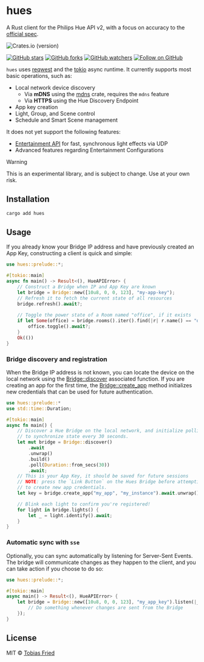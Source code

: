 # hues

A Rust client for the Philips Hue API v2, with a focus on accuracy to the [official spec](https://developers.meethue.com/develop/hue-api-v2/).

![Crates.io (version)](https://img.shields.io/crates/v/hues.svg?style=flat-square)

[![GitHub stars](https://img.shields.io/github/stars/rektdeckard/hues?style=flat-square&label=Star)](https://github.com/rektdeckard/hues)
[![GitHub forks](https://img.shields.io/github/forks/rektdeckard/hues?style=flat-square&label=Fork)](https://github.com/rektdeckard/hues/fork)
[![GitHub watchers](https://img.shields.io/github/watchers/rektdeckard/hues?style=flat-square&label=Watch)](https://github.com/rektdeckard/hues)
[![Follow on GitHub](https://img.shields.io/github/followers/rektdeckard?style=flat-square&label=Follow)](https://github.com/rektdeckard)

`hues` uses [reqwest](https://docs.rs/reqwest/0.11) and the [tokio](https://docs.rs/tokio/1) async runtime. It currently supports most basic operations, such as:

- Local network device discovery
  - Via **mDNS** using the [mdns](https://docs.rs/mdns/3) crate, requires the `mdns` feature
  - Via **HTTPS** using the Hue Discovery Endpoint
- App key creation
- Light, Group, and Scene control
- Schedule and Smart Scene management

It does not yet support the following features:

 - [Entertainment API](https://developers.meethue.com/develop/hue-entertainment/) for fast, synchronous light effects via UDP
- Advanced features regarding Entertainment Configurations


> [!WARNING]
> This is an experimental library, and is subject to change. Use at your own risk. 

## Installation

```bash
cargo add hues
```

## Usage


If you already know your Bridge IP address and have previously created an
App Key, constructing a client is quick and simple:

```rust
use hues::prelude::*;

#[tokio::main]
async fn main() -> Result<(), HueAPIError> {
    // Construct a Bridge when IP and App Key are known
    let bridge = Bridge::new([10u8, 0, 0, 123], "my-app-key");
    // Refresh it to fetch the current state of all resources
    bridge.refresh().await?;
    
    // Toggle the power state of a Room named "office", if it exists
    if let Some(office) = bridge.rooms().iter().find(|r| r.name() == "office") {
        office.toggle().await?;
    }
    Ok(())
}
```

### Bridge discovery and registration

When the Bridge IP address is not known, you can locate the device on the
local network using the [Bridge::discover](service::Bridge::discover)
associated function. If you are creating an app for the first time, the
[Bridge::create_app](service::Bridge::create_app) method initializes new
credentials that can be used for future authentication.

```rust
use hues::prelude::*
use std::time::Duration;

#[tokio::main]
async fn main() {
    // Discover a Hue Bridge on the local network, and initialize polling
    // to synchronize state every 30 seconds.
    let mut bridge = Bridge::discover()
        .await
        .unwrap()
        .build()
        .poll(Duration::from_secs(30))
        .await;
    // This is your App Key, it should be saved for future sessions
    // NOTE: press the `Link Button` on the Hues Bridge before attempting
    // to create new app credentials.
    let key = bridge.create_app("my_app", "my_instance").await.unwrap();

    // Blink each light to confirm you're registered!
    for light in bridge.lights() {
        let _ = light.identify().await;
    }
}
```

### Automatic sync with `sse`

Optionally, you can sync automatically by listening for Server-Sent Events. The bridge will communicate changes as they happen to the client, and you can take action if you choose to do so:

```rust
use hues::prelude::*;

#[tokio::main]
async main() -> Result<(), HueAPIError> {
    let bridge = Bridge::new([10u8, 0, 0, 123], "my_app_key").listen(|_rids| {
        // Do something whenever changes are sent from the Bridge
    });
}
```

## License

MIT © [Tobias Fried](https://github.com/rektdeckard)

